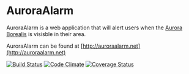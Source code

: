 # AuroraAlarm #
AuroraAlarm is a web application that will alert users when the [Aurora Borealis](http://en.wikipedia.org/wiki/Aurora_\(astronomy\)) is
visisble in their area.

AuroraAlarm can be found at [http://auroraalarm.net](http://auroraalarm.net)

[![Build Status](https://secure.travis-ci.org/jwood/auroraalarm.png?branch=master)](http://travis-ci.org/jwood/auroraalarm) [![Code Climate](https://codeclimate.com/github/jwood/auroraalarm.png)](https://codeclimate.com/github/jwood/auroraalarm) [![Coverage Status](https://coveralls.io/repos/jwood/auroraalarm/badge.png?branch=master)](https://coveralls.io/r/jwood/auroraalarm)

